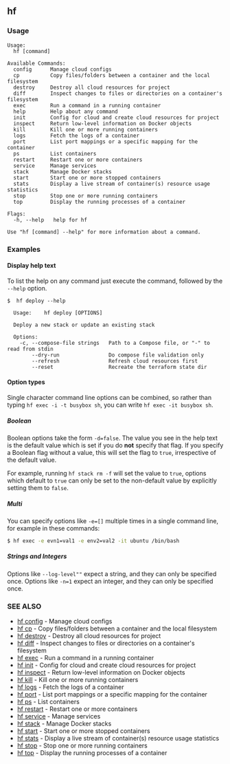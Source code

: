 ## hf



<!-- usage -->

### Usage

```
Usage:
  hf [command]

Available Commands:
  config      Manage cloud configs
  cp          Copy files/folders between a container and the local filesystem
  destroy     Destroy all cloud resources for project
  diff        Inspect changes to files or directories on a container's filesystem
  exec        Run a command in a running container
  help        Help about any command
  init        Config for cloud and create cloud resources for project
  inspect     Return low-level information on Docker objects
  kill        Kill one or more running containers
  logs        Fetch the logs of a container
  port        List port mappings or a specific mapping for the container
  ps          List containers
  restart     Restart one or more containers
  service     Manage services
  stack       Manage Docker stacks
  start       Start one or more stopped containers
  stats       Display a live stream of container(s) resource usage statistics
  stop        Stop one or more running containers
  top         Display the running processes of a container

Flags:
  -h, --help   help for hf

Use "hf [command] --help" for more information about a command.

```
<!-- description and examples -->


### Examples

#### Display help text

To list the help on any command just execute the command, followed by the
`--help` option.

    $  hf deploy --help

      Usage:	hf deploy [OPTIONS]

      Deploy a new stack or update an existing stack

      Options:
        -c, --compose-file strings   Path to a Compose file, or "-" to read from stdin
            --dry-run                Do compose file validation only
            --refresh                Refresh cloud resources first
            --reset                  Recreate the terraform state dir

#### Option types

Single character command line options can be combined, so rather than
typing `hf exec -i -t busybox sh`,
you can write `hf exec -it busybox sh`.

##### Boolean

Boolean options take the form `-d=false`. The value you see in the help text is
the default value which is set if you do **not** specify that flag. If you
specify a Boolean flag without a value, this will set the flag to `true`,
irrespective of the default value.

For example, running `hf stack rm -f` will set the value to `true`, options which default to `true` can only be
set to the non-default value by explicitly setting them to `false`.

##### Multi

You can specify options like `-e=[]` multiple times in a single command line,
for example in these commands:

```bash
$ hf exec -e evn1=val1 -e env2=val2 -it ubuntu /bin/bash
```

##### Strings and Integers

Options like `--log-level""` expect a string, and they
can only be specified once. Options like `-n=1`
expect an integer, and they can only be specified once.


<!-- see also -->

### SEE ALSO

* [hf config](hf_config/hf_config.md)	 - Manage cloud configs
* [hf cp](hf_cp.md)	 - Copy files/folders between a container and the local filesystem
* [hf destroy](hf_destroy.md)	 - Destroy all cloud resources for project
* [hf diff](hf_diff.md)	 - Inspect changes to files or directories on a container's filesystem
* [hf exec](hf_exec.md)	 - Run a command in a running container
* [hf init](hf_init.md)	 - Config for cloud and create cloud resources for project
* [hf inspect](hf_inspect.md)	 - Return low-level information on Docker objects
* [hf kill](hf_kill.md)	 - Kill one or more running containers
* [hf logs](hf_logs.md)	 - Fetch the logs of a container
* [hf port](hf_port.md)	 - List port mappings or a specific mapping for the container
* [hf ps](hf_ps.md)	 - List containers
* [hf restart](hf_restart.md)	 - Restart one or more containers
* [hf service](hf_service/hf_service.md)	 - Manage services
* [hf stack](hf_stack/hf_stack.md)	 - Manage Docker stacks
* [hf start](hf_start.md)	 - Start one or more stopped containers
* [hf stats](hf_stats.md)	 - Display a live stream of container(s) resource usage statistics
* [hf stop](hf_stop.md)	 - Stop one or more running containers
* [hf top](hf_top.md)	 - Display the running processes of a container

